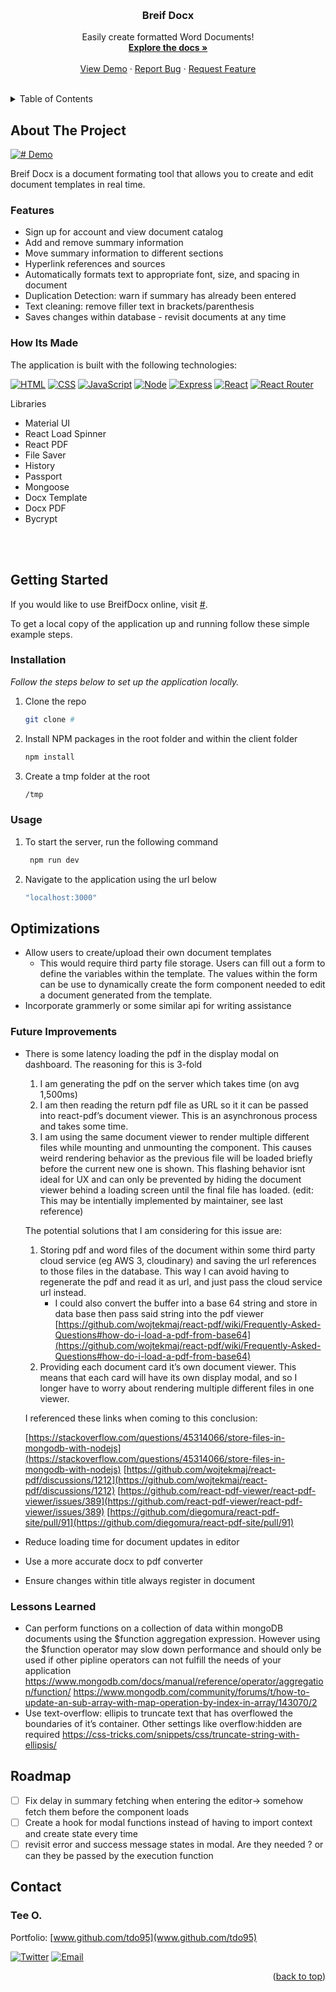 <!-- This readme was adapated from a template created by Othneil Drew on Github. If you'd like to use this template visit: https://github.com/othneildrew/Best-README-Template -->
<a name="readme-top"></a>


<!-- PROJECT SHIELDS -->
<!--
*** I'm using markdown "reference style" links for readability.
*** Reference links are enclosed in brackets [ ] instead of parentheses ( ).
*** See the bottom of this document for the declaration of the reference variables
*** for contributors-url, forks-url, etc. This is an optional, concise syntax you may use.
*** https://www.markdownguide.org/basic-syntax/#reference-style-links
-->
<!-- [![Contributors][contributors-shield]][contributors-url] -->
<!-- [![Issues][issues-shield]][issues-url] -->
<!-- [![Stargazers][stars-shield]][stars-url] -->
<!-- [![MIT License][license-shield]][license-url] -->
<!-- [![LinkedIn][linkedin-shield]][linkedin-url] -->
<!-- [![Forks][forks-shield]][forks-url] -->


<!-- PROJECT LOGO -->
<br />
<div align="center">
  <!-- <a href="#">
    <img src="#" alt="Logo" width="80" height="80">
  </a> -->

  <h3 align="center">Breif Docx</h3>

  <p align="center">
    Easily create formatted Word Documents!
    <br />
    <a href="#"><strong>Explore the docs »</strong></a>
    <br />
    <br />
    <a href="https://github.com/tdo95/brief-docx">View Demo</a>
    ·
    <a href="https://github.com/tdo95/brief-docx/issues">Report Bug</a>
    ·
    <a href="https://github.com/tdo95/brief-docx/issues">Request Feature</a>
  </p>
</div>
<br />


<!-- TABLE OF CONTENTS -->
<details>
  <summary>Table of Contents</summary>
  <ol>
    <li>
      <a href="#about-the-project">About The Project</a>
      <ul>
      <li><a href="#features">Features</a></li>
        <li><a href="#how-its-made">How Its Made</a></li>
      </ul>
    </li>
    <li>
      <a href="#getting-started">Getting Started</a>
      <ul>
        <!-- <li><a href="#prerequisites">Prerequisites</a></li> -->
        <li><a href="#installation">Installation</a></li>
        <li><a href="#usage">Usage</a></li>
      </ul>
    </li>
    <li>
        <a href="#optimizations">Optimizations</a>
        <ul>
         <li><a href="#future-improvements">Future Improvements</a></li>
         <li><a href="#lessons-learned">Lessons Learned</a></li>
        </ul>
    </li>
    <li><a href="#roadmap">Roadmap</a></li>
    <!-- <li><a href="#contributing">Contributing</a></li> -->
    <!-- <li><a href="#license">License</a></li> -->
    <li><a href="#contact">Contact</a></li>
    <li><a href="#acknowledgments">Acknowledgments</a></li>
  </ol>
</details>


<!-- ABOUT THE PROJECT -->
## About The Project

[![# Demo][product-screenshot]](https://github.com/tdo95/brief-docx/)

Breif Docx is a document formating tool that allows you to create and edit document templates in real time.

### Features
- Sign up for account and view document catalog
- Add and remove summary information
- Move summary information to different sections
- Hyperlink references and sources
- Automatically formats text to appropriate font, size, and spacing in document
- Duplication Detection: warn if summary has already been entered
- Text cleaning: remove filler text in brackets/parenthesis
- Saves changes within database - revisit documents at any time

### How Its Made

The application is built with the following technologies:

 [![HTML][HTML5]][HTML5-url]
 [![CSS][CSS3]][CSS3-url]
 [![JavaScript][Javascript]][Javascript-url]
 [![Node][Node.js]][Node.js-url]
 [![Express][Express.js]][Express.js-url]
 [![React][React.js]][React-url]
 [![React Router][React-Router]][React-Router-url]

 Libraries
 - Material UI
 - React Load Spinner
 - React PDF
 - File Saver
 - History
 - Passport
 - Mongoose
 - Docx Template
 - Docx PDF
 - Bycrypt
 
<br><br>


<!-- GETTING STARTED -->
## Getting Started

If you would like to use BreifDocx online, visit [#](#). 

To get a local copy of the application up and running follow these simple example steps.

<!-- ### Prerequisites

This is an example of how to list things you need to use the software and how to install them.
* npm
  ```sh
  npm install npm@latest -g
  ``` -->

### Installation

_Follow the steps below to set up the application locally._

1. Clone the repo
   ```sh
   git clone #
   ```
2. Install NPM packages in the root folder and within the client folder
   ```sh
   npm install
   ```
3. Create a tmp folder at the root
   ```sh
   /tmp 
   ```

### Usage

1. To start the server, run the following command
   ```sh
    npm run dev  
   ```
2. Navigate to the application using the url below
   ```sh
   "localhost:3000"
   ```


<!-- OPTIMIZATIONS -->
## Optimizations
- Allow users to create/upload their own document templates
  - This would require third party file storage. Users can fill out a form to define the variables within the template. The values within the form can be use to dynamically create the form component needed to edit a document generated from the template.
- Incorporate grammerly or some similar api for writing assistance
### Future Improvements

- There is some latency loading the pdf in the display modal on dashboard. The reasoning for this is 3-fold
    1. I am generating the pdf on the server which takes time (on avg 1,500ms)
    2. I am then reading the return pdf file as URL so it it can be passed into react-pdf’s document viewer. This is an asynchronous process and takes some time.
    3. I am using the same document viewer to render multiple different files while mounting and unmounting the component. This causes weird rendering behavior as the previous file will be loaded briefly before the current new one is shown. This flashing behavior isnt ideal for UX and can only be prevented by hiding the document viewer behind a loading screen until the final file has loaded. (edit: This may be intentially implemented by maintainer, see last reference)
    
    The potential solutions that I am considering for this issue are:
    
    1. Storing pdf and word files of the document within some third party cloud service (eg AWS 3, cloudinary) and saving the url references to those files in the database. This way I can avoid having to regenerate the pdf and read it as url, and just pass the cloud service url instead.
        - I could also convert the buffer into a base 64 string and store in data base then pass said string into the pdf viewer [https://github.com/wojtekmaj/react-pdf/wiki/Frequently-Asked-Questions#how-do-i-load-a-pdf-from-base64](https://github.com/wojtekmaj/react-pdf/wiki/Frequently-Asked-Questions#how-do-i-load-a-pdf-from-base64)
    2. Providing each document card it’s own document viewer. This means that each card will have its own display modal, and so I longer have to worry about rendering multiple different files in one viewer.
    
    I referenced these links when coming to this conclusion:
    
    [https://stackoverflow.com/questions/45314066/store-files-in-mongodb-with-nodejs](https://stackoverflow.com/questions/45314066/store-files-in-mongodb-with-nodejs)
    [https://github.com/wojtekmaj/react-pdf/discussions/1212](https://github.com/wojtekmaj/react-pdf/discussions/1212)
    [https://github.com/react-pdf-viewer/react-pdf-viewer/issues/389](https://github.com/react-pdf-viewer/react-pdf-viewer/issues/389)
    [https://github.com/diegomura/react-pdf-site/pull/91](https://github.com/diegomura/react-pdf-site/pull/91)
- Reduce loading time for document updates in editor
- Use a more accurate docx to pdf converter
- Ensure changes within title always register in document
### Lessons Learned

- Can perform functions on a collection of data within mongoDB documents using the $function aggregation expression. However using the $function operator may slow down performance and should only be used if other pipline operators can not fulfill the needs of your application https://www.mongodb.com/docs/manual/reference/operator/aggregation/function/  https://www.mongodb.com/community/forums/t/how-to-update-an-sub-array-with-map-operation-by-index-in-array/143070/2
- Use text-overflow: ellipis to truncate text that has overflowed the boundaries of it’s container. Other settings like overflow:hidden are required https://css-tricks.com/snippets/css/truncate-string-with-ellipsis/


<!-- ROADMAP -->
## Roadmap

- [ ]  Fix delay in summary fetching when entering the editor→ somehow fetch them before the component loads
- [ ]  Create a hook for modal functions instead of having to import context and create state every time
- [ ]  revisit error and success message states in modal. Are they needed ? or can they be passed by the execution function

<!-- See the [open issues](https://github.com/tdo95/discolist/issues) for a list of proposed features (and known issues). -->


<!-- CONTRIBUTING -->
<!-- ## Contributing

Contributions are what make the open source community such an amazing place to learn, inspire, and create. Any contributions you make are **greatly appreciated**.

If you have a suggestion that would make this better, please fork the repo and create a pull request. You can also simply open an issue with the tag "enhancement".
Don't forget to give the project a star! Thanks again!

1. Fork the Project
2. Create your Feature Branch (`git checkout -b feature/AmazingFeature`)
3. Commit your Changes (`git commit -m 'Add some AmazingFeature'`)
4. Push to the Branch (`git push origin feature/AmazingFeature`)
5. Open a Pull Request

<p align="right">(<a href="#readme-top">back to top</a>)</p> -->


<!-- CONTACT -->
## Contact

### **Tee O.**
Portfolio: [www.github.com/tdo95](www.github.com/tdo95)

[![Twitter][twitter-shield]][twitter-url]
[![Email][email-shield]][email-url]

<p align="right">(<a href="#readme-top">back to top</a>)</p>


<!-- ACKNOWLEDGMENTS -->
<!-- ## Acknowledgments

Use this space to list resources you find helpful and would like to give credit to. I've included a few of my favorites to kick things off!

* [Choose an Open Source License](https://choosealicense.com)
* [GitHub Emoji Cheat Sheet](https://www.webpagefx.com/tools/emoji-cheat-sheet)
* [Malven's Flexbox Cheatsheet](https://flexbox.malven.co/)
* [Malven's Grid Cheatsheet](https://grid.malven.co/)
* [Img Shields](https://shields.io)
* [GitHub Pages](https://pages.github.com)
* [Font Awesome](https://fontawesome.com)
* [React Icons](https://react-icons.github.io/react-icons/search)

<p align="right">(<a href="#readme-top">back to top</a>)</p> -->





<!-- MARKDOWN LINKS & IMAGES -->
<!-- https://www.markdownguide.org/basic-syntax/#reference-style-links -->
<!-- Ready-Made Badges: https://github.com/Ileriayo/markdown-badges -->
[contributors-shield]: https://img.shields.io/github/contributors/tdo95/discolist.svg?style=for-the-badge
[contributors-url]: https://github.com/tdo95/discolist/graphs/contributors
[forks-shield]: https://img.shields.io/github/forks/tdo95/discolist.svg?style=for-the-badge
[forks-url]: https://github.com/tdo95/discolist/network/members
[stars-shield]: https://img.shields.io/github/stars/tdo95/discolist.svg?style=for-the-badge
[stars-url]: https://github.com/tdo95/discolist/stargazers
[issues-shield]: https://img.shields.io/github/issues/tdo95/discolist.svg?style=for-the-badge
[issues-url]: https://github.com/tdo95/discolist/issues
[license-shield]: https://img.shields.io/github/license/tdo95/discolist.svg?style=for-the-badge
[license-url]: https://github.com/tdo95/discolist/blob/master/LICENSE.txt

<!-- SOCIALS BADGES -->
[linkedin-shield]: https://img.shields.io/badge/-LinkedIn-black.svg?style=for-the-badge&logo=linkedin&colorB=555
[linkedin-url]: https://linkedin.com/in/tee-o
[twitter-shield]: https://img.shields.io/badge/Twitter-%231DA1F2.svg?style=for-the-badge&logo=Twitter&logoColor=white
[twitter-url]: https://twitter.com/teeintech
[email-shield]: https://img.shields.io/badge/tdopress@gmail.com-000000?style=for-the-badge&logo=gmail&logoColor=white
[email-url]: mailto:tdopress@gmail.com

<!-- DEMO IMAGE -->
<!-- EXAMPLE: [product-screenshot]: /discolist-demo.gif -->
[product-screenshot]: /client/public/bf-demo-fast.gif

<!-- LIBRARIES BADGES -->
[Next.js]: https://img.shields.io/badge/next.js-000000?style=for-the-badge&logo=nextdotjs&logoColor=white
[Next-url]: https://nextjs.org/
[React.js]: https://img.shields.io/badge/React-20232A?style=for-the-badge&logo=react&logoColor=61DAFB
[React-url]: https://reactjs.org/
[Vue.js]: https://img.shields.io/badge/Vue.js-35495E?style=for-the-badge&logo=vuedotjs&logoColor=4FC08D
[Vue-url]: https://vuejs.org/
[Angular.io]: https://img.shields.io/badge/Angular-DD0031?style=for-the-badge&logo=angular&logoColor=white
[Angular-url]: https://angular.io/
[Svelte.dev]: https://img.shields.io/badge/Svelte-4A4A55?style=for-the-badge&logo=svelte&logoColor=FF3E00
[Svelte-url]: https://svelte.dev/
[Laravel.com]: https://img.shields.io/badge/Laravel-FF2D20?style=for-the-badge&logo=laravel&logoColor=white
[Laravel-url]: https://laravel.com
[Bootstrap.com]: https://img.shields.io/badge/Bootstrap-563D7C?style=for-the-badge&logo=bootstrap&logoColor=white
[Bootstrap-url]: https://getbootstrap.com
[JQuery.com]: https://img.shields.io/badge/jQuery-0769AD?style=for-the-badge&logo=jquery&logoColor=white
[JQuery-url]: https://jquery.com 
[HTML5]: https://img.shields.io/badge/html5-%23E34F26.svg?style=for-the-badge&logo=html5&logoColor=white
[HTML5-url]: https://developer.mozilla.org/en-US/docs/Glossary/HTML5
[JavaScript]: https://img.shields.io/badge/javascript-090909.svg?style=for-the-badge&logo=javascript&logoColor=%23F7DF1E
[Javascript-url]: https://developer.mozilla.org/en-US/docs/Web/JavaScript
[CSS3]: https://img.shields.io/badge/css3-%231572B6.svg?style=for-the-badge&logo=css3&logoColor=white
[CSS3-url]: https://developer.mozilla.org/en-US/docs/Web/CSS
[Node.js]: https://img.shields.io/badge/node.js-333333?style=for-the-badge&logo=node.js&logoColor=44883e
[Node.js-url]: https://nodejs.org/en/
[Express.js]: https://img.shields.io/badge/express.js-%23404d59.svg?style=for-the-badge&logo=express&logoColor=%2361DAFB
[Express.js-url]: https://expressjs.com/
[React-Router]: https://img.shields.io/badge/React%20Router-ff0000?style=for-the-badge&logo=react&logoColor=ffffff
[React-Router-url]: https://reactrouter.com/en/main

<!-- EXTRAS -->
<!-- # Edit these as needed -->
[Spotify-api]: https://img.shields.io/badge/Spotify%20API-000000?style=for-the-badge&logo=spotify&logoColor=1DB954
[Spotify-url]: https://developer.spotify.com/documentation/web-api/quick-start/ 

